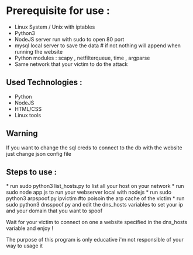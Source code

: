 <h1>Prerequisite for use : </h1>

* Linux System / Unix with iptables 
* Python3 
* NodeJS server run with sudo to open 80 port
* mysql local server to save the data # if not nothing will append when running the website
* Python modules : scapy , netfilterqueue, time , argparse
* Same network that your victim to do the attack

<h2> Used Technologies :</h2>

* Python
* NodeJS
* HTML/CSS
* Linux tools

<h2> Warning </h2> 
If you want to change the sql creds to connect to the db with the website just change json config file

<h2>Steps to use : </h2>
* run sudo python3 list_hosts.py to list all your host on your network 
* run sudo node app.js to run your webserver local with nodejs
* run sudo python3 arpspoof.py ipvictim #to poisoin the arp cache of the victim 
* run sudo python3 dnsspoof.py and edit the dns_hosts variables to set your ip and your domain that you want to spoof 

Wait for your victim to connect on one a website specified in the dns_hosts variable and enjoy ! 

The purpose of this program is only educative i'm not responsible of your way to usage it
